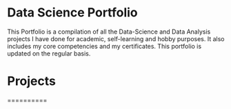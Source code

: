 # Data Science Portfolio
This Portfolio is a compilation of all the Data-Science and Data Analysis projects I have done for academic, self-learning and hobby purposes. It also includes my core competencies and my certificates. This portfolio is updated on the regular basis.

# Projects
==========
